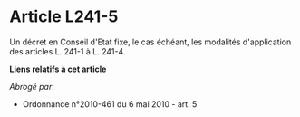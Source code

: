 # Article L241-5

Un décret en Conseil d'Etat fixe, le cas échéant, les modalités d'application des articles L. 241-1 à L. 241-4.

**Liens relatifs à cet article**

_Abrogé par_:

  - Ordonnance n°2010-461 du 6 mai 2010 - art. 5
